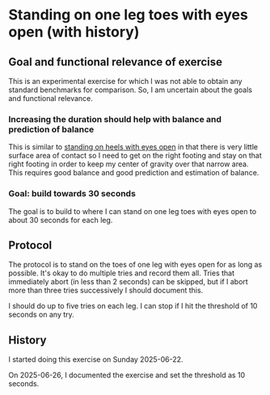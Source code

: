 # Standing on one leg toes with eyes open (with history)

## Goal and functional relevance of exercise

This is an experimental exercise for which I was not able to obtain
any standard benchmarks for comparison. So, I am uncertain about the
goals and functional relevance.

### Increasing the duration should help with balance and prediction of balance

This is similar to [standing on heels with eyes
open](standing-on-heels-with-eyes-open-with-history.md) in that there
is very little surface area of contact so I need to get on the right
footing and stay on that right footing in order to keep my center of
gravity over that narrow area. This requires good balance and good
prediction and estimation of balance.

### Goal: build towards 30 seconds

The goal is to build to where I can stand on one leg toes with eyes
open to about 30 seconds for each leg.

## Protocol

The protocol is to stand on the toes of one leg with eyes open for as
long as possible. It's okay to do multiple tries and record them
all. Tries that immediately abort (in less than 2 seconds) can be
skipped, but if I abort more than three tries successively I should
document this.

I should do up to five tries on each leg. I can stop if I hit the
threshold of 10 seconds on any try.

## History

I started doing this exercise on Sunday 2025-06-22.

On 2025-06-26, I documented the exercise and set the threshold as 10
seconds.
